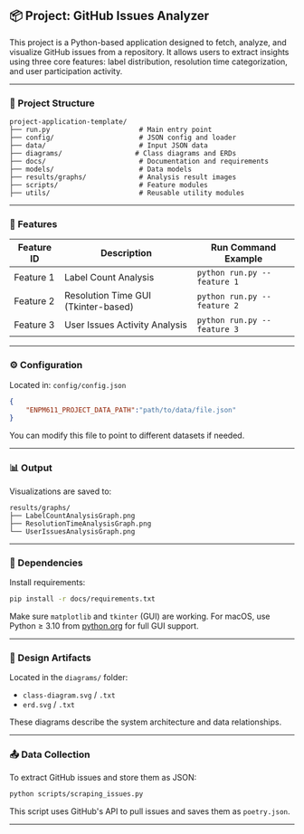 ## 📦 Project: GitHub Issues Analyzer

This project is a Python-based application designed to fetch, analyze, and visualize GitHub issues from a repository. It allows users to extract insights using three core features: label distribution, resolution time categorization, and user participation activity.

---

### 📁 Project Structure

```
project-application-template/
├── run.py                      # Main entry point
├── config/                     # JSON config and loader
├── data/                       # Input JSON data
├── diagrams/                  # Class diagrams and ERDs
├── docs/                       # Documentation and requirements
├── models/                     # Data models
├── results/graphs/             # Analysis result images
├── scripts/                    # Feature modules
├── utils/                      # Reusable utility modules
```

---

### 🚀 Features

| Feature ID | Description                          | Run Command Example                  |
|------------|--------------------------------------|--------------------------------------|
| Feature 1  | Label Count Analysis                 | `python run.py --feature 1`          |
| Feature 2  | Resolution Time GUI (Tkinter-based)  | `python run.py --feature 2`          |
| Feature 3  | User Issues Activity Analysis        | `python run.py --feature 3`          |

---

### ⚙️ Configuration

Located in: `config/config.json`

```json
{
    "ENPM611_PROJECT_DATA_PATH":"path/to/data/file.json"
}
```

You can modify this file to point to different datasets if needed.

---

### 📊 Output

Visualizations are saved to:
```
results/graphs/
├── LabelCountAnalysisGraph.png
├── ResolutionTimeAnalysisGraph.png
└── UserIssuesAnalysisGraph.png
```

---

### 🧩 Dependencies

Install requirements:
```bash
pip install -r docs/requirements.txt
```

Make sure `matplotlib` and `tkinter` (GUI) are working. For macOS, use Python ≥ 3.10 from [python.org](https://www.python.org) for full GUI support.

---

### 📐 Design Artifacts

Located in the `diagrams/` folder:
- `class-diagram.svg` / `.txt`
- `erd.svg` / `.txt`

These diagrams describe the system architecture and data relationships.

---

### 📤 Data Collection

To extract GitHub issues and store them as JSON:

```bash
python scripts/scraping_issues.py
```

This script uses GitHub's API to pull issues and saves them as `poetry.json`.

---



